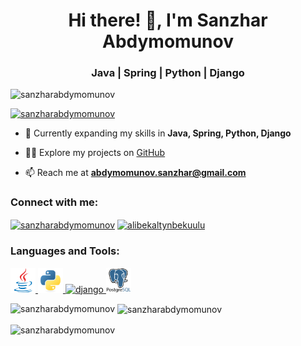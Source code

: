 <h1 align="center">Hi there! 👋, I'm Sanzhar Abdymomunov</h1>
<h3 align="center"> Java | Spring | Python | Django </h3>

<p align="left"> <img src="https://komarev.com/ghpvc/?username=SanzharProfProga&label=Profile%20views&color=0e75b6&style=flat" alt="sanzharabdymomunov" /> </p>

<p align="left"> <a href="[https://github.com/ryo-ma/github-profile-trophy](https://github.com/SanzharProfProga/)"><img src="https://github-profile-trophy.vercel.app/?username=SanzharProfProga" alt="sanzharabdymomunov" /></a> </p>

- 🌱 Currently expanding my skills in **Java, Spring, Python, Django**

- 👨‍💻 Explore my projects on [GitHub](https://github.com/SanzharProfProga)

- 📫 Reach me at **abdymomunov.sanzhar@gmail.com**

<h3 align="left">Connect with me:</h3>
<p align="left">
<a href="https://linkedin.com/in/sanzhar-abdymomunov-440109282" target="blank"><img align="center" src="https://raw.githubusercontent.com/rahuldkjain/github-profile-readme-generator/master/src/images/icons/Social/linked-in-alt.svg" alt="sanzharabdymomunov" height="30" width="40" /></a>
<a href="https://instagram.com/meali6ek" target="blank"><img align="center" src="https://raw.githubusercontent.com/rahuldkjain/github-profile-readme-generator/master/src/images/icons/Social/instagram.svg" alt="alibekaltynbekuulu" height="30" width="40" /></a>
</p>

<h3 align="left">Languages and Tools:</h3>
<p align="left"> 
  <a href="https://www.java.com" target="_blank" rel="noreferrer"> <img src="https://raw.githubusercontent.com/devicons/devicon/master/icons/java/java-original.svg" alt="java" width="40" height="40"/> </a>
  <a href="https://www.python.org" target="_blank" rel="noreferrer"> <img src="https://raw.githubusercontent.com/devicons/devicon/master/icons/python/python-original.svg" alt="python" width="40" height="40"/> </a>
  <a href="https://www.djangoproject.com/" target="_blank" rel="noreferrer"> <img src="https://www.vectorlogo.zone/logos/djangoproject/djangoproject-ar21.svg" alt="django" width="40" height="40"/> </a>
<!--   <a href="https://reactjs.org/" target="_blank" rel="noreferrer"> <img src="https://raw.githubusercontent.com/devicons/devicon/master/icons/react/react-original.svg" alt="react" width="40" height="40"/> </a> -->
<!--   <a href="https://nextjs.org/" target="_blank" rel="noreferrer"> <img src="https://raw.githubusercontent.com/devicons/devicon/master/icons/nextjs/nextjs-original.svg" alt="next.js" width="40" height="40"/> </a> -->
<!--   <a href="https://www.typescriptlang.org/" target="_blank" rel="noreferrer"> <img src="https://raw.githubusercontent.com/devicons/devicon/master/icons/typescript/typescript-original.svg" alt="typescript" width="40" height="40"/> </a> -->
<!--   <a href="https://redux.js.org/" target="_blank" rel="noreferrer"> <img src="https://raw.githubusercontent.com/devicons/devicon/master/icons/redux/redux-original.svg" alt="redux" width="40" height="40"/> </a> -->
  <a href="https://www.postgresql.org" target="_blank" rel="noreferrer"> <img src="https://raw.githubusercontent.com/devicons/devicon/master/icons/postgresql/postgresql-original-wordmark.svg" alt="postgresql" width="40" height="40"/> </a>
<!--   <a href="https://cloud.google.com/" target="_blank" rel="noreferrer"> <img src="https://raw.githubusercontent.com/devicons/devicon/master/icons/googlecloud/googlecloud-original-wordmark.svg" alt="google cloud" width="40" height="40"/> </a> -->
<!--   <a href="https://www.docker.com/" target="_blank" rel="noreferrer"> <img src="https://raw.githubusercontent.com/devicons/devicon/master/icons/docker/docker-original-wordmark.svg" alt="docker" width="40" height="40"/> </a> -->
<!--   <a href="https://www.typescriptlang.org/" target="_blank" rel="noreferrer"> <img src="https://raw.githubusercontent.com/devicons/devicon/master/icons/typescript/typescript-original.svg" alt="typescript" width="40" height="40"/> </a> -->
<!--   <a href="https://redux.js.org/" target="_blank" rel="noreferrer"> <img src="https://raw.githubusercontent.com/devicons/devicon/master/icons/redux/redux-original.svg" alt="redux" width="40" height="40"/> </a> -->
<!--   <a href="https://circleci.com" target="_blank" rel="noreferrer"> <img src="https://www.vectorlogo.zone/logos/circleci/circleci-icon.svg" alt="circleci" width="40" height="40"/> </a>
  <a href="https://www.canva.com/" target="_blank" rel="noreferrer"> <img src="https://www.vectorlogo.zone/logos/canva/canva-icon.svg" alt="canva" width="40" height="40"/> </a>
  <a href="https://www.figma.com/" target="_blank" rel="noreferrer"> <img src="https://www.vectorlogo.zone/logos/figma/figma-icon.svg" alt="figma" width="40" height="40"/> </a> -->
  <!-- Add more languages and tools as needed -->
</p>

<p><img align="left" src="https://github-readme-stats.vercel.app/api/top-langs?username=SanzharProfProga&show_icons=true&locale=en&layout=compact" alt="sanzharabdymomunov" /></p>

<p>&nbsp;<img align="center" src="https://github-readme-stats.vercel.app/api?username=SanzharProfProga&show_icons=true&locale=en" alt="sanzharabdymomunov" /></p>

<p><img align="center" src="https://github-readme-streak-stats.herokuapp.com/?user=SanzharProfProga&" alt="sanzharabdymomunov" /></p>
